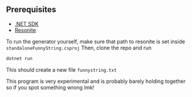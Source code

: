 ## Prerequisites

- [.NET SDK](https://dotnet.microsoft.com/download)
- [Resonite](https://store.steampowered.com/app/2519830/Resonite/)

To run the generator yourself, make sure that path to resonite is set inside `standaloneFunnyString.csproj`
Then, clone the repo and run
```bash
dotnet run
```
This should create a new file `funnystring.txt`

This program is very experimental and is probably barely holding together so if you spot something wrong lmk!